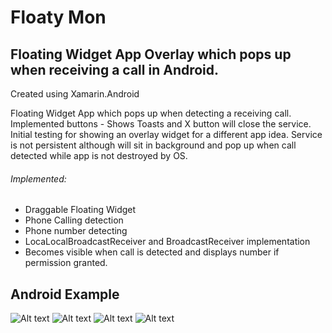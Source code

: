 # Floaty Mon

## Floating Widget App Overlay which pops up when receiving a call in Android.

Created using Xamarin.Android

Floating Widget App which pops up when detecting a receiving call.
Implemented buttons - Shows Toasts and X button will close the service.
Initial testing for showing an overlay widget for a different app idea.
Service is not persistent although will sit in background and pop up when call detected while app is not destroyed by OS.


###### Implemented:

 * Draggable Floating Widget
 * Phone Calling detection
 * Phone number detecting
 * LocaLocalBroadcastReceiver and BroadcastReceiver implementation
 * Becomes visible when call is detected and displays number if permission granted.
 
 
## Android Example
![Alt text](Screenshots/Andy01.png?raw=true "Android Example1") ![Alt text](Screenshots/Andy02.png?raw=true "Android Example2") ![Alt text](Screenshots/Andy03.png?raw=true "Android Example3") ![Alt text](Screenshots/Andy04.png?raw=true "Android Example4")

